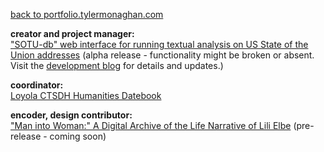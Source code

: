 [back to portfolio.tylermonaghan.com](../index.md)

**creator and project manager:**<br>
["SOTU-db" web interface for running textual analysis on US State of the Union addresses](www.sotu-db.com) (alpha release - functionality might be broken or absent. Visit the [development blog](blog.sotu-db.com) for details and updates.)

**coordinator:**<br>
[Loyola CTSDH Humanities Datebook](https://www.luc.edu/ctsdh/resources/humanitiesdatebook/)

**encoder, design contributor:**<br>
["Man into Woman:" A Digital Archive of the Life Narrative of Lili Elbe](www.lilielbe.org) (pre-release - coming soon)
